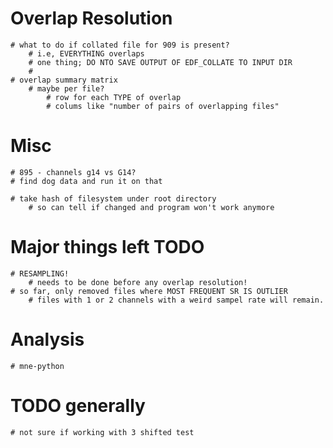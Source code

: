 
# Overlap Resolution
    # what to do if collated file for 909 is present?
        # i.e, EVERYTHING overlaps
        # one thing; DO NTO SAVE OUTPUT OF EDF_COLLATE TO INPUT DIR
        # 
    # overlap summary matrix
        # maybe per file?
            # row for each TYPE of overlap
            # colums like "number of pairs of overlapping files"


# Misc
    # 895 - channels g14 vs G14?
    # find dog data and run it on that

    # take hash of filesystem under root directory
        # so can tell if changed and program won't work anymore

# Major things left TODO
    # RESAMPLING!
        # needs to be done before any overlap resolution!
    # so far, only removed files where MOST FREQUENT SR IS OUTLIER
        # files with 1 or 2 channels with a weird sampel rate will remain.

# Analysis
    # mne-python

# TODO generally
    # not sure if working with 3 shifted test